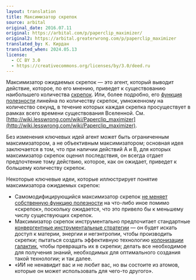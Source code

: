 ```yaml
---
layout: translation
title: Максимизатор скрепок
source: arbital
original_date: 2016.07.11
original: https://arbital.com/p/paperclip_maximizer/
original2: https://arbital.greaterwrong.com/p/paperclip_maximizer
translated_by: К. Кирдан
translated_when: 2024.05.13
license:
  - CC BY 3.0
  - https://creativecommons.org/licenses/by/3.0/deed.ru
---
```

Максимизатор ожидаемых скрепок — это агент, который выводит действие, которое, по его мнению, приведет к существованию наибольшего количества [скрепок](https://arbital.com/p/paperclip/). Или, более подробно, его [функция полезности](https://arbital.com/p/value_alignment_utility/) линейна по количеству скрепок, умноженному на количество секунд, в течение которых каждая скрепка просуществует в рамках всего времени существования Вселенной. См. [http://wiki.lesswrong.com/wiki/Paperclip_maximizer](http://wiki.lesswrong.com/wiki/Paperclip_maximizer).

Без изменения ключевых идей агент может быть ограниченным максимизатором, а не объективным максимизатором; основная идея заключается в том, что при наличии действий A и B, для которых максимизатор скрепок оценил последствия, он всегда отдает предпочтение тому действию, которое, как он ожидает, приведет к большему количеству скрепок.

Некоторые ключевые идеи, которые иллюстрирует понятие максимизатора ожидаемых скрепок:

* Самомодифицирующийся максимизатор скрепок [не меняет собственную функцию полезности](https://arbital.com/p/preference_stability/) на что-либо иное помимо «скрепок», поскольку ожидается, что это привело бы к меньшему числу существующих скрепок.
* Максимизатор скрепок инструментально предпочитает стандартные [конвергентные инструментальные стратегии](https://arbital.com/p/convergent_strategies/) — он будет искать доступ к материи, энергии и негэнтропии, чтобы производить скрепки; пытаться создать эффективную технологию [колонизации галактик](https://arbital.com/p/cosmic_endowment/), чтобы превращать их в скрепки; делать все необходимое для получения знаний, необходимых для оптимального создания такой технологии; и так далее.
* «ИИ не ненавидит вас и не любит вас, но вы состоите из атомов, которые он может использовать для чего-то другого».
